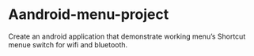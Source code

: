 # Aandroid-menu-project
Create an android application that demonstrate working menu’s
Shortcut menue switch for wifi and bluetooth.
